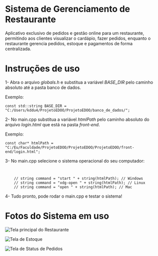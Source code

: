 # Sistema de Gerenciamento de Restaurante
Aplicativo exclusivo de pedidos e gestão online para um restaurante, 
permitindo aos clientes visualizar o cardápio, fazer pedidos, 
enquanto o restaurante gerencia pedidos, estoque e pagamentos de forma centralizada.

# Instruções de uso
1- Abra o arquivo *globals.h* e substitua a variável *BASE_DIR* pelo caminho absoluto até a pasta banco de dados.

Exemplo:

```
const std::string BASE_DIR = "C:/Users/kddu4/ProjetoEDOO/ProjetoEDOO/banco_de_dados/";
```

2- No main.cpp substitua a variável *htmlPath* pelo caminho absoluto do arquivo *login.html* que está na pasta *front-end*.

Exemplo:

```
const char* htmlPath = "C:/Eu/Faculdade/ProjetoEDOO/ProjetoEDOO/ProjetoEDOO/front-end/login.html";
```

3- No main.cpp selecione o sistema operacional do seu computador:
```
   

    // string command = "start " + string(htmlPath); // Windows
    // string command = "xdg-open " + string(htmlPath); // Linux
    // string command = "open " + string(htmlPath); // Mac
```

4- Tudo pronto, pode rodar o main.cpp e testar o sistema!

# Fotos do Sistema em uso

![Tela principal do Restaurante](ProjetoEDOO/front-end/imagens/tela_Principal.png)

![Tela de Estoque](ProjetoEDOO/front-end/imagens/tela_Estoque.png)

![Tela de Status de Pedidos](front-end/imagens/tla_Status.png)

